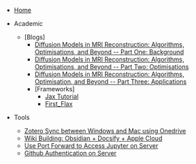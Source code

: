 * [Home](README.md)
* Academic

	* [Blogs]
		* [Diffusion Models in MRI Reconstruction: Algorithms, Optimisations, and Beyond -- Part One: Background](Diffusion_in_MRI_Recon_Background.md)
		* [Diffusion Models in MRI Reconstruction: Algorithms, Optimisations, and Beyond -- Part Two: Optimisations](Diffusion_in_MRI_Recon_Optimisations.md)
		* [Diffusion Models in MRI Reconstruction: Algorithms, Optimisation, and Beyond -- Part Three: Applications](Diffusion_in_MRI_Recon_Applications.md)
		* [Frameworks]
			* [Jax Tutorial](Blogs/Frameworks/JAX_tutorial.md)
			* [First_Flax](Blogs/Frameworks/First_Flax.md)
	<!-- * [test](test.md) -->
* Tools
	* [Zotero Sync between Windows and Mac using Onedrive](Tools/Zotero-Onedrive.md)
	* [Wiki Building: Obsidian + Docsify + Apple Cloud](Tools/ODA.md)
	* [Use Port Forward to Access Jupyter on Server](Tools/w7830-Jupyter.md)
	* [Github Authentication on Server](Tools/git_auth.md)

<!-- 	
	* [Conference Notes](Conference_Notes/Conference_List.md)
		* [ESMBMB LMR 2022](Conference_Notes/ESMBMB_LMR_2022.md)
	* [Machine Learning](Machine_Learning/ML_List.md)
		* [NYU Machine Learing](NYU_ML_2021.md)
	* [MRI Reconstruction](MRI/MRI_Recon_ReadingList.md)
		* [A List of Public MRI Dataset](MRI/Dataset/Dataset_List.md)
	* [Uncertainty](Uncertainty/Uncertainty_Readinglist.md)
	* [ML Model Collections](Model/Model_Readinglist.md)
		* [Generative Models](Model/Generative_Models/Reviews/Generative.md) 
-->